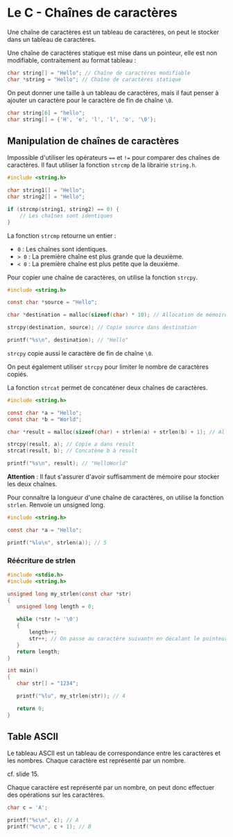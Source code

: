 # Le C - Chaînes de caractères

Une chaîne de caractères est un tableau de caractères, on peut le stocker dans un tableau de caractères.

Une chaîne de caractères statique est mise dans un pointeur, elle est non modifiable, contraitement au format tableau :

```c
char string[] = "Hello"; // Chaîne de caractères modifiable
char *string = "Hello"; // Chaîne de caractères statique
```

On peut donner une taille à un tableau de caractères, mais il faut penser à ajouter un caractère pour le caractère de fin de chaîne `\0`.

```c
char string[6] = "hello";
char string[] = {'H', 'e', 'l', 'l', 'o', '\0'};
```

## Manipulation de chaînes de caractères

Impossible d'utiliser les opérateurs `==` et `!=` pour comparer des chaînes de caractères. Il faut utiliser la fonction `strcmp` de la librairie `string.h`.

```c
#include <string.h>

char string1[] = "Hello";
char string2[] = "Hello";

if (strcmp(string1, string2) == 0) {
    // Les chaînes sont identiques
}
```

La fonction `strcmp` retourne un entier :

- `0` : Les chaînes sont identiques.
- `> 0` : La première chaîne est plus grande que la deuxième.
- `< 0` : La première chaîne est plus petite que la deuxième.

Pour copier une chaîne de caractères, on utilise la fonction `strcpy`.

```c
#include <string.h>

const char *source = "Hello";

char *destination = malloc(sizeof(char) * 10); // Allocation de mémoire pour destination

strcpy(destination, source); // Copie source dans destination

printf("%s\n", destination); // "Hello"
```

`strcpy` copie aussi le caractère de fin de chaîne `\0`.

On peut également utiliser `strcpy` pour limiter le nombre de caractères copiés.

La fonction `strcat` permet de concaténer deux chaînes de caractères.

```c
#include <string.h>

const char *a = "Hello";
const char *b = "World";

char *result = malloc(sizeof(char) + strlen(a) + strlen(b) + 1); // Allocation de mémoire pour result

strcpy(result, a); // Copie a dans result
strcat(result, b); // Concatène b à result

printf("%s\n", result); // "HelloWorld"
```

**Attention** : Il faut s'assurer d'avoir suffisamment de mémoire pour stocker les deux chaînes.

Pour connaître la longueur d'une chaîne de caractères, on utilise la fonction `strlen`. Renvoie un unsigned long.

```c
#include <string.h>

const char *a = "Hello";

printf("%lu\n", strlen(a)); // 5
```

### Réécriture de strlen

```c
#include <stdio.h>
#include <string.h>

unsigned long my_strlen(const char *str)
{
   unsigned long length = 0;

   while (*str != '\0')
   {
       length++;
       str++; // On passe au caractère suivantn en décalant le pointeur
   }
   return length;
}

int main()
{
   char str[] = "1234";

   printf("%lu", my_strlen(str)); // 4

   return 0;
}
```

## Table ASCII

Le tableau ASCII est un tableau de correspondance entre les caractères et les nombres. Chaque caractère est représenté par un nombre.

cf. slide 15.

Chaque caractère est représenté par un nombre, on peut donc effectuer des opérations sur les caractères.

```c
char c = 'A';

printf("%c\n", c); // A
printf("%c\n", c + 1); // B
```
